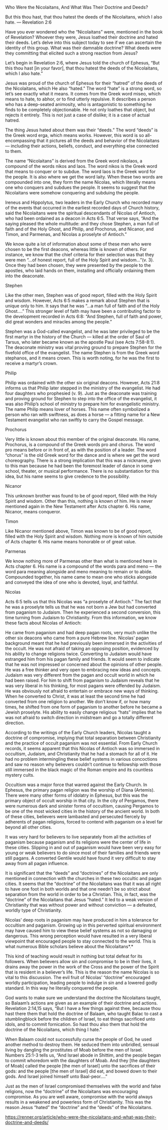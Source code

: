 Who Were the Nicolaitans, And What Was Their Doctrine and Deeds?

But this thou hast, that thou hatest the deeds of the Nicolaitans, which I also hate.
— Revelation 2:6

Have you ever wondered who the “Nicolaitans” were, mentioned in the book of Revelation? Whoever they were, Jesus loathed their doctrine and hated their deeds. Let’s delve into this subject today to see if we can ascertain the identity of this group. What was their damnable doctrine? What deeds were they committing that elicited such a strong reaction from Jesus?

Let’s begin in Revelation 2:6, where Jesus told the church of Ephesus, “But this thou hast [in your favor], that thou hatest the deeds of the Nicolaitans, which I also hate.”

Jesus was proud of the church of Ephesus for their “hatred” of the deeds of the Nicolaitans, which He also “hated.” The word “hate” is a strong word, so let’s see exactly what it means. It comes from the Greek word miseo, which means to hate, to abhor, or to find utterly repulsive. It describes a person who has a deep-seated animosity, who is antagonistic to something he finds to be completely objectionable. He not only loathes that object, but rejects it entirely. This is not just a case of dislike; it is a case of actual hatred.

The thing Jesus hated about them was their “deeds.” The word “deeds” is the Greek word erga, which means works. However, this word is so all-encompassing that it pictures all the deeds and behavior of the Nicolaitans — including their actions, beliefs, conduct, and everything else connected to them.

The name “Nicolaitans” is derived from the Greek word nikolaos, a compound of the words nikos and laos. The word nikos is the Greek word that means to conquer or to subdue. The word laos is the Greek word for the people. It is also where we get the word laity. When these two words are compounded into one, they form the name Nicolas, which literally means one who conquers and subdues the people. It seems to suggest that the Nicolaitans were somehow conquering and subduing the people.

Ireneus and Hippolytus, two leaders in the Early Church who recorded many of the events that occurred in the earliest recorded days of Church history, said the Nicolaitans were the spiritual descendants of Nicolas of Antioch, who had been ordained as a deacon in Acts 6:5. That verse says, “And the saying pleased the whole multitude: and they chose Stephen, a man full of faith and of the Holy Ghost, and Philip, and Prochorus, and Nicanor, and Timon, and Parmenas, and Nicolas a proselyte of Antioch.”

We know quite a lot of information about some of these men who were chosen to be the first deacons, whereas little is known of others. For instance, we know that the chief criteria for their selection was that they were men “…of honest report, full of the Holy Spirit and wisdom…”(v. 3). Once they had been chosen, they were presented by the people to the apostles, who laid hands on them, installing and officially ordaining them into the deaconate.

Stephen

Like the other men, Stephen was of good report, filled with the Holy Spirit and wisdom. However, Acts 6:5 makes a remark about Stephen that is unique only to him. It says that he was “…a man full of faith and of the Holy Ghost….” This stronger level of faith may have been a contributing factor to the development recorded in Acts 6:8: “And Stephen, full of faith and power, did great wonders and miracles among the people.”

Stephen was a God-called evangelist, and he was later privileged to be the first martyr in the history of the Church — killed at the order of Saul of Tarsus, who later became known as the apostle Paul (see Acts 7:58-8:1). The deaconate ministry was vital proving ground to prepare Stephen for the fivefold office of the evangelist. The name Stephen is from the Greek word stephanos, and it means crown. This is worth noting, for he was the first to receive a martyr’s crown.

Philip

Philip was ordained with the other six original deacons. However, Acts 21:8 informs us that Philip later stepped in the ministry of the evangelist. He had four daughters who prophesied (v. 9). Just as the deaconate was training and proving ground for Stephen to step into the office of the evangelist, it was also Philip’s school of ministry to prepare him for evangelistic ministry. The name Philip means lover of horses. This name often symbolized a person who ran with swiftness, as does a horse — a fitting name for a New Testament evangelist who ran swiftly to carry the Gospel message.

Prochorus

Very little is known about this member of the original deaconate. His name, Prochorus, is a compound of the Greek words pro and chorus. The word pro means before or in front of, as with the position of a leader. The word “chorus” is the old Greek word for the dance and is where we get the word choreography. There is a strong implication that this was a nickname, given to this man because he had been the foremost leader of dance in some school, theater, or musical performance. There is no substantiation for this idea, but his name seems to give credence to the possibility.

Nicanor

This unknown brother was found to be of good report, filled with the Holy Spirit and wisdom. Other than this, nothing is known of him. He is never mentioned again in the New Testament after Acts chapter 6. His name, Nicanor, means conqueror.

Timon

Like Nicanor mentioned above, Timon was known to be of good report, filled with the Holy Spirit and wisdom. Nothing more is known of him outside of Acts chapter 6. His name means honorable or of great value.

Parmenas

We know nothing more of Parmenas other than what is mentioned here in Acts chapter 6. His name is a compound of the words para and meno — the word para meaning alongside and meno meaning to remain or to abide. Compounded together, his name came to mean one who sticks alongside and conveyed the idea of one who is devoted, loyal, and faithful.

Nicolas

Acts 6:5 tells us that this Nicolas was “a proselyte of Antioch.” The fact that he was a proselyte tells us that he was not born a Jew but had converted from paganism to Judaism. Then he experienced a second conversion, this time turning from Judaism to Christianity. From this information, we know these facts about Nicolas of Antioch:

He came from paganism and had deep pagan roots, very much unlike the other six deacons who came from a pure Hebrew line. Nicolas’ pagan background meant that he had previously been immersed in the activities of the occult.
He was not afraid of taking an opposing position, evidenced by his ability to change religions twice. Converting to Judaism would have estranged him from his pagan family and friends. It would seem to indicate that he was not impressed or concerned about the opinions of other people.
He was a free thinker and very open to embracing new ideas and concepts. Judaism was very different from the pagan and occult world in which he had been raised. For him to shift from paganism to Judaism reveals that he was very liberal in his thinking, for most pagans were offended by Judaism. He was obviously not afraid to entertain or embrace new ways of thinking.
When he converted to Christ, it was at least the second time he had converted from one religion to another. We don’t know if, or how many times, he shifted from one form of paganism to another before he became a Jewish proselyte. His ability to easily change religious “hats” implies that he was not afraid to switch direction in midstream and go a totally different direction.

According to the writings of the Early Church leaders, Nicolas taught a doctrine of compromise, implying that total separation between Christianity and the practice of occult paganism was not essential. From Early Church records, it seems apparent that this Nicolas of Antioch was so immersed in occultism, Judaism, and Christianity that he had a stomach for all of it. He had no problem intermingling these belief systems in various concoctions and saw no reason why believers couldn’t continue to fellowship with those still immersed in the black magic of the Roman empire and its countless mystery cults.

Occultism was a major force that warred against the Early Church. In Ephesus, the primary pagan religion was the worship of Diana (Artemis). There were many other forms of idolatry in Ephesus, but this was the primary object of occult worship in that city. In the city of Pergamos, there were numerous dark and sinister forms of occultism, causing Pergamos to be one of the most wicked cities in the history of the ancient world. In both of these cities, believers were lambasted and persecuted fiercely by adherents of pagan religions, forced to contend with paganism on a level far beyond all other cities.

It was very hard for believers to live separately from all the activities of paganism because paganism and its religions were the center of life in these cities. Slipping in and out of paganism would have been very easy for young or weak believers to do since most of their families and friends were still pagans. A converted Gentile would have found it very difficult to stay away from all pagan influence.

It is significant that the “deeds” and “doctrines” of the Nicolaitans are only mentioned in connection with the churches in these two occultic and pagan cities. It seems that the “doctrine” of the Nicolaitans was that it was all right to have one foot in both worlds and that one needn’t be so strict about separation from the world in order to be a Christian. This, in fact, was the “doctrine” of the Nicolaitans that Jesus “hated.” It led to a weak version of Christianity that was without power and without conviction — a defeated, worldly type of Christianity.

Nicolas’ deep roots in paganism may have produced in him a tolerance for occultism and paganism. Growing up in this perverted spiritual environment may have caused him to view these belief systems as not so damaging or dangerous. This wrong perception would have resulted in a very liberal viewpoint that encouraged people to stay connected to the world. This is what numerous Bible scholars believe about the Nicolaitans*.*

This kind of teaching would result in nothing but total defeat for its followers. When believers allow sin and compromise to be in their lives, it drains away the power in the work of the Cross and the power of the Spirit that is resident in a believer’s life. This is the reason the name Nicolas is so vital to this discussion. The evil fruit of Nicolas’ “doctrine” encouraged worldly participation, leading people to indulge in sin and a lowered godly standard. In this way he literally conquered the people.

God wants to make sure we understand the doctrine the Nicolaitans taught, so Balaam’s actions are given as an example of their doctrine and actions. Revelation 2:14,15 says, “But I have a few things against thee, because thou hast there them that hold the doctrine of Balaam, who taught Balac to cast a stumblingblock before the children of Israel, to eat things sacrificed unto idols, and to commit fornication. So hast thou also them that hold the doctrine of the Nicolaitans, which thing I hate.”

When Balaam could not successfully curse the people of God, he used another method to destroy them. He seduced them into unbridled, sensual living by dangling the prostitutes of Moab before the men of Israel. Numbers 25:1-3 tells us, “And Israel abode in Shittim, and the people began to commit whoredom with the daughters of Moab. And they [the daughters of Moab] called the people [the men of Israel] unto the sacrifices of their gods: and the people [the men of Israel] did eat, and bowed down to their gods. And Israel joined himself unto Baal-peor….”

Just as the men of Israel compromised themselves with the world and false religions, now the “doctrine” of the Nicolaitans was encouraging compromise. As you are well aware, compromise with the world always results in a weakened and powerless form of Christianity. This was the reason Jesus “hated” the “doctrine” and the “deeds” of the Nicolaitans.

https://renner.org/article/who-were-the-nicolaitans-and-what-was-their-doctrine-and-deeds/
